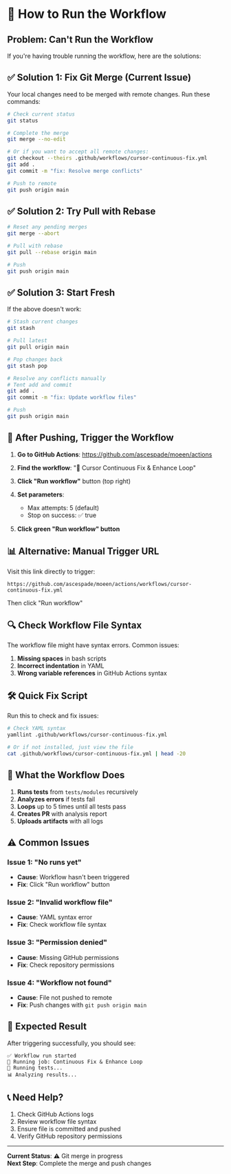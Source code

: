 # 🚀 How to Run the Workflow

## Problem: Can't Run the Workflow

If you're having trouble running the workflow, here are the solutions:

## ✅ Solution 1: Fix Git Merge (Current Issue)

Your local changes need to be merged with remote changes. Run these commands:

```bash
# Check current status
git status

# Complete the merge
git merge --no-edit

# Or if you want to accept all remote changes:
git checkout --theirs .github/workflows/cursor-continuous-fix.yml
git add .
git commit -m "fix: Resolve merge conflicts"

# Push to remote
git push origin main
```

## ✅ Solution 2: Try Pull with Rebase

```bash
# Reset any pending merges
git merge --abort

# Pull with rebase
git pull --rebase origin main

# Push
git push origin main
```

## ✅ Solution 3: Start Fresh

If the above doesn't work:

```bash
# Stash current changes
git stash

# Pull latest
git pull origin main

# Pop changes back
git stash pop

# Resolve any conflicts manually
# Tent add and commit
git add .
git commit -m "fix: Update workflow files"

# Push
git push origin main
```

## 🎯 After Pushing, Trigger the Workflow

1. **Go to GitHub Actions**: 
   https://github.com/ascespade/moeen/actions

2. **Find the workflow**: "🔄 Cursor Continuous Fix & Enhance Loop"

3. **Click "Run workflow"** button (top right)

4. **Set parameters**:
   - Max attempts: 5 (default)
   - Stop on success: ✅ true

5. **Click green "Run workflow" button**

## 📊 Alternative: Manual Trigger URL

Visit this link directly to trigger:
```
https://github.com/ascespade/moeen/actions/workflows/cursor-continuous-fix.yml
```

Then click "Run workflow"

## 🔍 Check Workflow File Syntax

The workflow file might have syntax errors. Common issues:

1. **Missing spaces** in bash scripts
2. **Incorrect indentation** in YAML
3. **Wrong variable references** in GitHub Actions syntax

## 🛠️ Quick Fix Script

Run this to check and fix issues:

```bash
# Check YAML syntax
yamllint .github/workflows/cursor-continuous-fix.yml

# Or if not installed, just view the file
cat .github/workflows/cursor-continuous-fix.yml | head -20
```

## 📝 What the Workflow Does

1. **Runs tests** from `tests/modules` recursively
2. **Analyzes errors** if tests fail
3. **Loops** up to 5 times until all tests pass
4. **Creates PR** with analysis report
5. **Uploads artifacts** with all logs

## ⚠️ Common Issues

### Issue 1: "No runs yet"
- **Cause**: Workflow hasn't been triggered
- **Fix**: Click "Run workflow" button

### Issue 2: "Invalid workflow file"
- **Cause**: YAML syntax error
- **Fix**: Check workflow file syntax

### Issue 3: "Permission denied"
- **Cause**: Missing GitHub permissions
- **Fix**: Check repository permissions

### Issue 4: "Workflow not found"
- **Cause**: File not pushed to remote
- **Fix**: Push changes with `git push origin main`

## 🎉 Expected Result

After triggering successfully, you should see:

```
✅ Workflow run started
🔄 Running job: Continuous Fix & Enhance Loop
🧪 Running tests...
📊 Analyzing results...
```

## 📞 Need Help?

1. Check GitHub Actions logs
2. Review workflow file syntax
3. Ensure file is committed and pushed
4. Verify GitHub repository permissions

---

**Current Status**: ⚠️ Git merge in progress  
**Next Step**: Complete the merge and push changes
